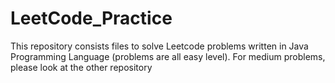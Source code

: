 # LeetCode_Practice
This repository consists files to solve Leetcode problems written in Java Programming Language (problems are all easy level). For medium problems, please look at the other repository
